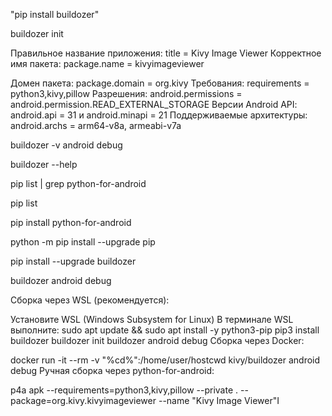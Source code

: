 


"pip install buildozer"

buildozer init



Правильное название приложения: title = Kivy Image Viewer
Корректное имя пакета: package.name = kivyimageviewer

Домен пакета: package.domain = org.kivy
Требования: requirements = python3,kivy,pillow
Разрешения: android.permissions = android.permission.READ_EXTERNAL_STORAGE
Версии Android API: android.api = 31 и android.minapi = 21
Поддерживаемые архитектуры: android.archs = arm64-v8a, armeabi-v7a




buildozer -v android debug


buildozer --help


pip list | grep python-for-android


pip list



pip install python-for-android



python -m pip install --upgrade pip



pip install --upgrade buildozer


buildozer android debug






Сборка через WSL (рекомендуется):

Установите WSL (Windows Subsystem for Linux)
В терминале WSL выполните:
sudo apt update && sudo apt install -y python3-pip
pip3 install buildozer
buildozer init
buildozer android debug
Сборка через Docker:

docker run -it --rm -v "%cd%":/home/user/hostcwd kivy/buildozer android debug
Ручная сборка через python-for-android:

p4a apk --requirements=python3,kivy,pillow --private . --package=org.kivy.kivyimageviewer --name "Kivy  Image Viewer"I
